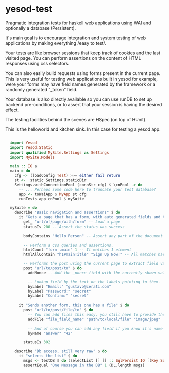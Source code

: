 # yesod-test

Pragmatic integration tests for haskell web applications using WAI and optionally a database (Persistent).

It's main goal is to encourage integration and system testing of web applications by making everything /easy to test/. 

Your tests are like browser sessions that keep track of cookies and the last
visited page. You can perform assertions on the content of HTML responses
using css selectors.

You can also easily build requests using forms present in the current page.
This is very useful for testing web applications built in yesod for example,
were your forms may have field names generated by the framework or a randomly
generated "\_token" field.

Your database is also directly available so you can use runDB to set up
backend pre-conditions, or to assert that your session is having the desired effect.

The testing facilities behind the scenes are HSpec (on top of HUnit).

This is the helloworld and kitchen sink. In this case for testing a yesod app.

```haskell

  import Yesod
  import Yesod.Static
  import qualified MySite.Settings as Settings
  import MySite.Models

  main :: IO a
  main = do
    cfg <- (loadConfig Test) >>= either fail return
    st <-  static Settings.staticDir
    Settings.withConnectionPool (connStr cfg) $ \cnPool -> do
      -- ... Perhaps some code here to truncate your test database?
      app <- toWaiApp $ MyApp st cfg 
      runTests app cnPool $ mySuite

  mySuite = do
    describe "Basic navigation and assertions" $ do
      it "Gets a page that has a form, with auto generated fields and token" $ do
        get_ "url/of/page/with/form" -- Load a page
        statusIs 200 -- Assert the status was success

        bodyContains "Hello Person" -- Assert any part of the document contains some text.
        
        -- Perform a css queries and assertions.
        htmlCount "form .main" 1 -- It matches 1 element
        htmlAllContain "h1#mainTitle" "Sign Up Now!" -- All matches have some text

        -- Performs the post using the current page to extract field values:
        post "url/to/post/to" $ do
          addNonce -- Add the _nonce field with the currently shown value

          -- Lookup field by the text on the labels pointing to them.
          byLabel "Email:" "gustavo@cerati.com"
          byLabel "Password:" "secret"
          byLabel "Confirm:" "secret"

      it "Sends another form, this one has a file" $ do
        post "url/to/post/file/to" $ do
          -- You can add files this easy, you still have to provide the mime type manually though.
          addFile "file_field_name" "path/to/local/file" "image/jpeg"
          
          -- And of course you can add any field if you know it's name
          byName "answer" "42"

        statusIs 302

    describe "Db access, still very raw" $ do
      it "selects the list" $ do
        msgs <- testDB $ do (selectList [] [] :: SqlPersist IO [(Key SqlPersist Message, Message)])
        assertEqual "One Message in the DB" 1 (DL.length msgs)

```

